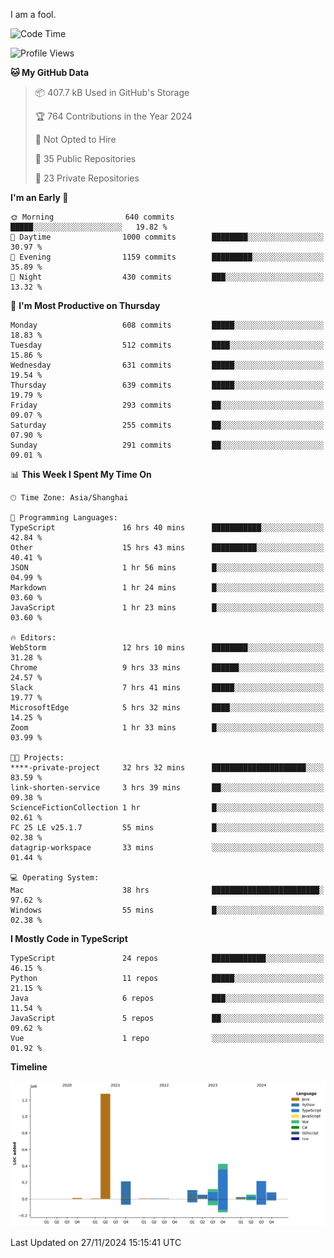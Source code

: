 I am a fool.

<!--START_SECTION:waka-->
![Code Time](http://img.shields.io/badge/Code%20Time-2%2C160%20hrs%2037%20mins-blue)

![Profile Views](http://img.shields.io/badge/Profile%20Views-0-blue)

**🐱 My GitHub Data** 

> 📦 407.7 kB Used in GitHub's Storage 
 > 
> 🏆 764 Contributions in the Year 2024
 > 
> 🚫 Not Opted to Hire
 > 
> 📜 35 Public Repositories 
 > 
> 🔑 23 Private Repositories 
 > 
**I'm an Early 🐤** 

```text
🌞 Morning                640 commits         █████░░░░░░░░░░░░░░░░░░░░   19.82 % 
🌆 Daytime                1000 commits        ████████░░░░░░░░░░░░░░░░░   30.97 % 
🌃 Evening                1159 commits        █████████░░░░░░░░░░░░░░░░   35.89 % 
🌙 Night                  430 commits         ███░░░░░░░░░░░░░░░░░░░░░░   13.32 % 
```
📅 **I'm Most Productive on Thursday** 

```text
Monday                   608 commits         █████░░░░░░░░░░░░░░░░░░░░   18.83 % 
Tuesday                  512 commits         ████░░░░░░░░░░░░░░░░░░░░░   15.86 % 
Wednesday                631 commits         █████░░░░░░░░░░░░░░░░░░░░   19.54 % 
Thursday                 639 commits         █████░░░░░░░░░░░░░░░░░░░░   19.79 % 
Friday                   293 commits         ██░░░░░░░░░░░░░░░░░░░░░░░   09.07 % 
Saturday                 255 commits         ██░░░░░░░░░░░░░░░░░░░░░░░   07.90 % 
Sunday                   291 commits         ██░░░░░░░░░░░░░░░░░░░░░░░   09.01 % 
```


📊 **This Week I Spent My Time On** 

```text
🕑︎ Time Zone: Asia/Shanghai

💬 Programming Languages: 
TypeScript               16 hrs 40 mins      ███████████░░░░░░░░░░░░░░   42.84 % 
Other                    15 hrs 43 mins      ██████████░░░░░░░░░░░░░░░   40.41 % 
JSON                     1 hr 56 mins        █░░░░░░░░░░░░░░░░░░░░░░░░   04.99 % 
Markdown                 1 hr 24 mins        █░░░░░░░░░░░░░░░░░░░░░░░░   03.60 % 
JavaScript               1 hr 23 mins        █░░░░░░░░░░░░░░░░░░░░░░░░   03.60 % 

🔥 Editors: 
WebStorm                 12 hrs 10 mins      ████████░░░░░░░░░░░░░░░░░   31.28 % 
Chrome                   9 hrs 33 mins       ██████░░░░░░░░░░░░░░░░░░░   24.57 % 
Slack                    7 hrs 41 mins       █████░░░░░░░░░░░░░░░░░░░░   19.77 % 
MicrosoftEdge            5 hrs 32 mins       ████░░░░░░░░░░░░░░░░░░░░░   14.25 % 
Zoom                     1 hr 33 mins        █░░░░░░░░░░░░░░░░░░░░░░░░   03.99 % 

🐱‍💻 Projects: 
****-private-project     32 hrs 32 mins      █████████████████████░░░░   83.59 % 
link-shorten-service     3 hrs 39 mins       ██░░░░░░░░░░░░░░░░░░░░░░░   09.38 % 
ScienceFictionCollection 1 hr                █░░░░░░░░░░░░░░░░░░░░░░░░   02.61 % 
FC 25 LE v25.1.7         55 mins             █░░░░░░░░░░░░░░░░░░░░░░░░   02.38 % 
datagrip-workspace       33 mins             ░░░░░░░░░░░░░░░░░░░░░░░░░   01.44 % 

💻 Operating System: 
Mac                      38 hrs              ████████████████████████░   97.62 % 
Windows                  55 mins             █░░░░░░░░░░░░░░░░░░░░░░░░   02.38 % 
```

**I Mostly Code in TypeScript** 

```text
TypeScript               24 repos            ████████████░░░░░░░░░░░░░   46.15 % 
Python                   11 repos            █████░░░░░░░░░░░░░░░░░░░░   21.15 % 
Java                     6 repos             ███░░░░░░░░░░░░░░░░░░░░░░   11.54 % 
JavaScript               5 repos             ██░░░░░░░░░░░░░░░░░░░░░░░   09.62 % 
Vue                      1 repo              ░░░░░░░░░░░░░░░░░░░░░░░░░   01.92 % 
```



**Timeline**

![Lines of Code chart](https://raw.githubusercontent.com/VeejaLiu/VeejaLiu/master/assets/bar_graph.png)


 Last Updated on 27/11/2024 15:15:41 UTC
<!--END_SECTION:waka-->
